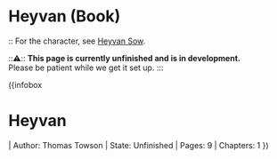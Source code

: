 # Heyvan (Book)

:: For the character, see [Heyvan Sow](/heyvan-sow).

:::warning:::
  **This page is currently unfinished and is in development.**   
  Please be patient while we get it set up.
:::

({infobox
# Heyvan
| Author: Thomas Towson
| State: Unfinished
| Pages: 9
| Chapters: 1
})